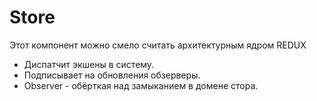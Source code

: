 # Store

Этот компонент можно смело считать архитектурным ядром REDUX

- Диспатчит экшены в систему.
- Подписывает на обновления обзерверы.
- Observer - обёрткая над замыканием в домене стора.
